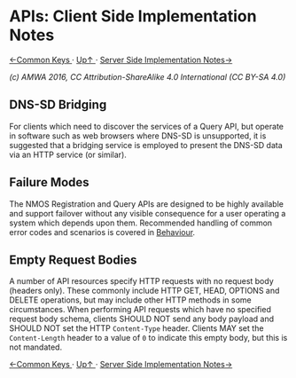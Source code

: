 # APIs: Client Side Implementation Notes
[←Common Keys ](2.1._APIs_-_Common_Keys.md) · [ Up↑ ](..) · [Server Side Implementation Notes→](2.3._APIs_-_Server_Side_Implementation_Notes.md)

_(c) AMWA 2016, CC Attribution-ShareAlike 4.0 International (CC BY-SA 4.0)_

## DNS-SD Bridging

For clients which need to discover the services of a Query API, but operate in software such as web browsers where DNS-SD is unsupported, it is suggested that a bridging service is employed to present the DNS-SD data via an HTTP service (or similar).

## Failure Modes

The NMOS Registration and Query APIs are designed to be highly available and support failover without any visible consequence for a user operating a system which depends upon them. Recommended handling of common error codes and scenarios is covered in [Behaviour](4.0._Behaviour.md).

## Empty Request Bodies

A number of API resources specify HTTP requests with no request body (headers only). These commonly include HTTP GET, HEAD, OPTIONS and DELETE operations, but may include other HTTP methods in some circumstances. When performing API requests which have no specified request body schema, clients SHOULD NOT send any body payload and SHOULD NOT set the HTTP `Content-Type` header. Clients MAY set the `Content-Length` header to a value of `0` to indicate this empty body, but this is not mandated.

[←Common Keys ](2.1._APIs_-_Common_Keys.md) · [ Up↑ ](..) · [Server Side Implementation Notes→](2.3._APIs_-_Server_Side_Implementation_Notes.md)
